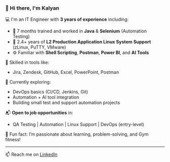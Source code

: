 ### 👋 Hi there, I'm Kalyan

💻 I'm an IT Engineer with **3 years of experience** including:
- 🧪 7 months trained and worked in **Java** & **Selenium** (Automation Testing)
- 🐧 2.4+ years of **L2 Production Application Linux System Support** (zLinux, PuTTY, VMware)
- ⚙️ Familiar with **Shell Scripting**, **Postman**, **Power BI**, and **AI Tools**

🔧 Skilled in tools like:
- Jira, Zendesk, GitHub, Excel, PowerPoint, Postman

🚀 Currently exploring:
- DevOps basics (CI/CD, Jenkins, Git)
- Automation + AI tool integration
- Building small test and support automation projects

📬 **Open to job opportunities** in:
- QA Testing | Automation | Linux Support | DevOps (entry-level)

🧠 Fun fact: I’m passionate about learning, problem-solving, and Gym fitness!

---
📫 Reach me on [LinkedIn](https://www.linkedin.com/in/kalyan-nagri-3b19561a0/)

